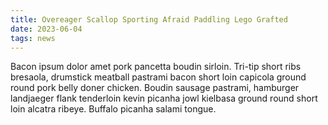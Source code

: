 ```yaml
---
title: Overeager Scallop Sporting Afraid Paddling Lego Grafted
date: 2023-06-04
tags: news
---
```


Bacon ipsum dolor amet pork pancetta boudin sirloin.  Tri-tip short ribs bresaola, drumstick meatball pastrami bacon short loin capicola ground round pork belly doner chicken.  Boudin sausage pastrami, hamburger landjaeger flank tenderloin kevin picanha jowl kielbasa ground round short loin alcatra ribeye.  Buffalo picanha salami tongue.
